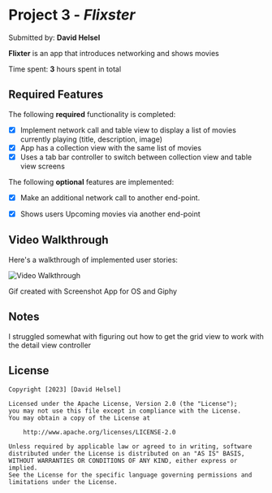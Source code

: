# Project 3 - *Flixster*

Submitted by: **David Helsel**

**Flixter** is an app that introduces networking and shows movies 

Time spent: **3** hours spent in total

## Required Features

The following **required** functionality is completed:

- [X] Implement network call and table view to display a list of movies currently playing (title, description, image)
- [X] App has a collection view with the same list of movies
- [X] Uses a tab bar controller to switch between collection view and table view screens
 
The following **optional** features are implemented:

- [X] Make an additional network call to another end-point.	
- [X] Shows users Upcoming movies via another end-point


## Video Walkthrough

Here's a walkthrough of implemented user stories:

<img src='http://i.imgur.com/link/to/your/gif/file.gif' title='Video Walkthrough' width='' alt='Video Walkthrough' />

Gif created with Screenshot App for OS and Giphy

## Notes

I struggled somewhat with figuring out how to get the grid view to work with the detail view controller

## License

    Copyright [2023] [David Helsel]

    Licensed under the Apache License, Version 2.0 (the "License");
    you may not use this file except in compliance with the License.
    You may obtain a copy of the License at

        http://www.apache.org/licenses/LICENSE-2.0

    Unless required by applicable law or agreed to in writing, software
    distributed under the License is distributed on an "AS IS" BASIS,
    WITHOUT WARRANTIES OR CONDITIONS OF ANY KIND, either express or implied.
    See the License for the specific language governing permissions and
    limitations under the License.
